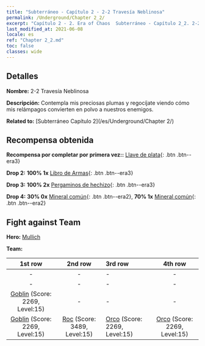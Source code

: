 ```yaml
---
title: "Subterráneo - Capítulo 2 - 2-2 Travesía Neblinosa"
permalink: /Underground/Chapter 2_2/
excerpt: "Capítulo 2 - 2. Era of Chaos  Subterráneo - Capítulo 2_2. 2-2 Travesía Neblinosa"
last_modified_at: 2021-06-08
locale: es
ref: "Chapter 2_2.md"
toc: false
classes: wide
---
```


## Detalles

 **Nombre:** 2-2 Travesía Neblinosa

 **Descripción:** Contempla mis preciosas plumas y regocíjate viendo cómo mis relámpagos convierten en polvo a nuestros enemigos.

 **Related to:** [Subterráneo Capítulo 2](/es/Underground/Chapter 2/)

## Recompensa obtenida

 **Recompensa por completar por primera vez::** [Llave de plata](/ItemsES/con_693/){: .btn .btn--era3}

 **Drop 2:** **100% 1x** [Libro de Armas](/ItemsES/mat_18/){: .btn .btn--era3}

 **Drop 3:** **100% 2x** [Pergaminos de hechizo](/ItemsES/con_694/){: .btn .btn--era3}

 **Drop 4:** **30% 0x** [Mineral común](/ItemsES/mat_6/){: .btn .btn--era2}, **70% 1x** [Mineral común](/ItemsES/mat_6/){: .btn .btn--era2}


## Fight against Team
 **Hero:** [Mullich](/es/heroes/Mullich/)

 **Team:**


  | 1st row | 2nd row | 3rd row | 4th row |
  |:----:|:----:|:----|:----:|
  | - | - | - | - |
  | - | - | - | - |
  | [Goblin](/es/units/Goblin/) (Score: 2269, Level:15)  | - | - | - |
  | [Goblin](/es/units/Goblin/) (Score: 2269, Level:15)  | [Roc](/es/units/Roc/) (Score: 3489, Level:15)  | [Orco](/es/units/Orc/) (Score: 2269, Level:15)  | [Orco](/es/units/Orc/) (Score: 2269, Level:15)  |



